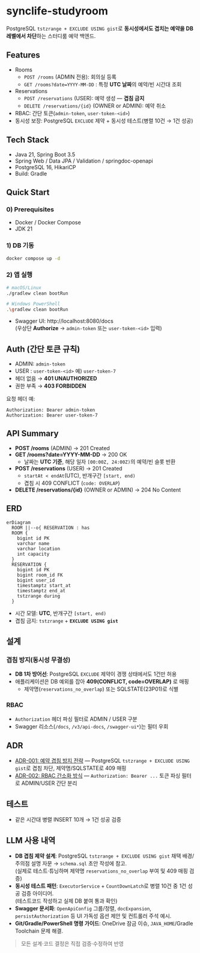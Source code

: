 # synclife-studyroom

PostgreSQL `tstzrange + EXCLUDE USING gist`로 **동시성에서도 겹치는 예약을 DB 레벨에서 차단**하는 스터디룸 예약 백엔드.

## Features
- Rooms
  - `POST /rooms` (ADMIN 전용): 회의실 등록
  - `GET /rooms?date=YYYY-MM-DD` : 특정 **UTC 날짜**의 예약/빈 시간대 조회
- Reservations
  - `POST /reservations` (USER): 예약 생성 — **겹침 금지**
  - `DELETE /reservations/{id}` (OWNER or ADMIN): 예약 취소
- RBAC: 간단 토큰(`admin-token`, `user-token-<id>`)
- 동시성 보장: PostgreSQL `EXCLUDE` 제약 + 동시성 테스트(병렬 10건 → 1건 성공)

## Tech Stack
- Java 21, Spring Boot 3.5
- Spring Web / Data JPA / Validation / springdoc-openapi
- PostgreSQL 16, HikariCP
- Build: Gradle

## Quick Start

### 0) Prerequisites
- Docker / Docker Compose
- JDK 21

### 1) DB 기동
```bash
docker compose up -d
```

### 2) 앱 실행
```bash
# macOS/Linux
./gradlew clean bootRun

# Windows PowerShell
.\gradlew clean bootRun
```

- Swagger UI: http://localhost:8080/docs  
  (우상단 **Authorize** → `admin-token` 또는 `user-token-<id>` 입력)

## Auth (간단 토큰 규칙)
- ADMIN: `admin-token`
- USER : `user-token-<id>` 예) `user-token-7`
- 헤더 없음 → **401 UNAUTHORIZED**
- 권한 부족 → **403 FORBIDDEN**

요청 헤더 예:
```
Authorization: Bearer admin-token
Authorization: Bearer user-token-7
```

## API Summary
- **POST /rooms** (ADMIN) → 201 Created
- **GET /rooms?date=YYYY-MM-DD** → 200 OK  
  - 날짜는 **UTC 기준**, 해당 일자 `[00:00Z, 24:00Z)`의 예약/빈 슬롯 반환
- **POST /reservations** (USER) → 201 Created  
  - `startAt < endAt`(UTC), 반개구간 `[start, end)`  
  - 겹침 시 409 CONFLICT (`code: OVERLAP`)
- **DELETE /reservations/{id}** (OWNER or ADMIN) → 204 No Content

## ERD

```mermaid
erDiagram
  ROOM ||--o{ RESERVATION : has
  ROOM {
    bigint id PK
    varchar name
    varchar location
    int capacity
  }
  RESERVATION {
    bigint id PK
    bigint room_id FK
    bigint user_id
    timestamptz start_at
    timestamptz end_at
    tstzrange during
  }
```

- 시간 모델: **UTC**, 반개구간 `[start, end)`  
- 겹침 금지: `tstzrange` + **`EXCLUDE USING gist`**

## 설계

### 겹침 방지(동시성 무결성)
- **DB 1차 방어선**: PostgreSQL `EXCLUDE` 제약이 경쟁 상태에서도 1건만 허용
- 애플리케이션은 DB 예외를 잡아 **409(CONFLICT, code=OVERLAP)** 로 매핑
  - 제약명(`reservations_no_overlap`) 또는 SQLSTATE(23P01)로 식별

### RBAC
- `Authorization` 헤더 파싱 필터로 ADMIN / USER 구분
- Swagger 리소스(`/docs`, `/v3/api-docs`, `/swagger-ui*`)는 필터 우회

## ADR
- [ADR-001: 예약 겹침 방지 전략](docs/adr-001-overlap-guard.md) — PostgreSQL `tstzrange + EXCLUDE USING gist`로 겹침 차단, 제약명/SQLSTATE로 409 매핑
- [ADR-002: RBAC 간소화 방식](docs/adr-002-rbac-simplified.md) — `Authorization: Bearer ...` 토큰 파싱 필터로 ADMIN/USER 간단 분리

## 테스트
- 같은 시간대 병렬 INSERT 10개 → 1건 성공 검증

## LLM 사용 내역
- **DB 겹침 제약 설계**: PostgreSQL `tstzrange + EXCLUDE USING gist` 채택 배경/주의점 설명 자문 → `schema.sql` 초안 작성에 참고.  
  (실제로 테스트·튜닝하며 제약명 `reservations_no_overlap` 부여 및 409 매핑 검증)
- **동시성 테스트 패턴**: `ExecutorService` + `CountDownLatch`로 병렬 10건 중 1건 성공 검증 아이디어.  
  (테스트코드 작성하고 실제 DB 붙여 통과 확인)
- **Swagger 문서화**: `OpenApiConfig` 그룹/정렬, `docExpansion`, `persistAuthorization` 등 UI 가독성 옵션 제안 및 컨트롤러 주석 예시.  
- **Git/Gradle/PowerShell 명령 가이드**: OneDrive 잠금 이슈, `JAVA_HOME`/Gradle Toolchain 문제 해결.  
> 모든 설계·코드 결정은 직접 검증·수정하여 반영
